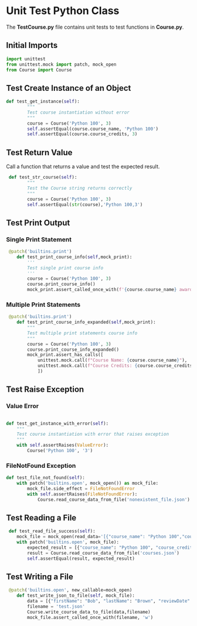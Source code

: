 # Unit Test Python Class

The **TestCourse.py** file contains unit tests to test functions 
in **Course.py**. 

## Initial Imports

```python
import unittest
from unittest.mock import patch, mock_open
from Course import Course
```

## Test Create Instance of an Object

```python
def test_get_instance(self):
        """
        Test course instantiation without error
        """
        course = Course('Python 100', 3)
        self.assertEqual(course.course_name, 'Python 100')
        self.assertEqual(course.course_credits, 3)
```

## Test Return Value

Call a function that returns a value and test the expected result.

```python
 def test_str_course(self):
        """
        Test the Course string returns correctly
        """
        course = Course('Python 100', 3)
        self.assertEqual(str(course),'Python 100,3')
```

## Test Print Output

### Single Print Statement

```python
 @patch('builtins.print')
    def test_print_course_info(self,mock_print):
        '''
        Test single print course info
        '''
        course = Course('Python 100', 3)
        course.print_course_info()
        mock_print.assert_called_once_with(f'{course.course_name} awards {course.course_credits}')

```

### Multiple Print Statements

```python
 @patch('builtins.print')
    def test_print_course_info_expanded(self,mock_print):
        """
        Test multiple print statements course info
        """
        course = Course('Python 100', 3)
        course.print_course_info_expanded()
        mock_print.assert_has_calls([
            unittest.mock.call(f"Course Name: {course.course_name}"),
            unittest.mock.call(f"Course Credits: {course.course_credits}"),
            ])
```

## Test Raise Exception

### Value Error

```python

def test_get_instance_with_error(self):
    """
    Test course instantiation with error that raises exception
    """
    with self.assertRaises(ValueError):
        Course('Python 100', '3')
```

### FileNotFound Exception

```python
def test_file_not_found(self):
    with patch('builtins.open', mock_open()) as mock_file:
        mock_file.side_effect = FileNotFoundError
        with self.assertRaises(FileNotFoundError):
            Course.read_course_data_from_file('nonexistent_file.json')

```

## Test Reading a File

```python
 def test_read_file_success(self):
    mock_file = mock_open(read_data='[{"course_name": "Python 100","course_credits": 5}]')
    with patch('builtins.open', mock_file):
        expected_result = [{"course_name": "Python 100", "course_credits": 5}]
        result = Course.read_course_data_from_file('courses.json')
        self.assertEqual(result, expected_result)

```

## Test Writing a File

```python
 @patch('builtins.open', new_callable=mock_open)
    def test_write_json_to_file(self, mock_file):
        data = [{"firstName": "Bob", "lastName": "Brown", "reviewDate": "2024-12-02", "reviewRating": 4}]
        filename = 'test.json'
        Course.write_course_data_to_file(data,filename)
        mock_file.assert_called_once_with(filename, 'w')

```